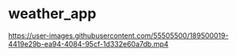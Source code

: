 # weather_app


https://user-images.githubusercontent.com/55505500/189500019-4419e29b-ea94-4084-95cf-1d332e60a7db.mp4

